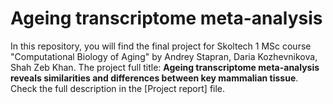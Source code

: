 # Ageing transcriptome meta-analysis
In this repository, you will find the final project for Skoltech 1 MSc course "Computational Biology of Aging" by Andrey Stapran, Daria Kozhevnikova, Shah Zeb Khan. The project full title: **Ageing transcriptome meta-analysis reveals similarities and differences between key mammalian tissue**. Check the full description in the [Project report] file.
